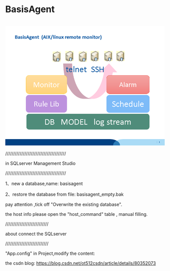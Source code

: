 # BasisAgent


 ![image](https://github.com/basis100/BasisAgent/raw/master/11.png)

//////////////////////////////////////

in SQLserver Management Studio 

//////////////////////////////////////

1、new a database,name: basisagent

2、restore the database from file: basisagent_empty.bak 

pay attention ,tick off "Overwrite the existing database".

the host info please open the "host_command" table , manual filling.




///////////////////////////

about connect the SQLserver

///////////////////////////


"App.config" in Project,modify the content:



the csdn blog:
https://blog.csdn.net/ot512csdn/article/details/80352073
